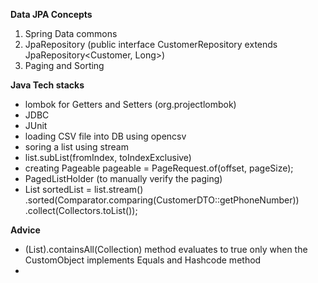 **Data JPA Concepts**
1. Spring Data commons
2. JpaRepository (public interface CustomerRepository extends JpaRepository<Customer, Long>)
3. Paging and Sorting

**Java Tech stacks**

- lombok for Getters and Setters (org.projectlombok)
- JDBC
- JUnit
- loading CSV file into DB using opencsv
- soring a list using stream
- list.subList(fromIndex, toIndexExclusive)
- creating Pageable pageable = PageRequest.of(offset, pageSize);
- PagedListHolder (to manually verify the paging)
- List<CustomerDTO> sortedList = list.stream()
                .sorted(Comparator.comparing(CustomerDTO::getPhoneNumber))
                .collect(Collectors.toList());


**Advice**
- (List<CustomObject>).containsAll(Collection<CustomObject>) method evaluates to true only 
when the CustomObject implements Equals and Hashcode method
-

